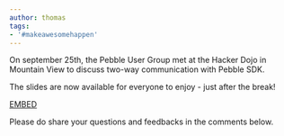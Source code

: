 ```yaml
---
author: thomas
tags:
- '#makeawesomehappen'
---
```


On september 25th, the Pebble User Group met at the Hacker Dojo in Mountain View to discuss two-way communication with Pebble SDK.

The slides are now available for everyone to enjoy - just after the break!



[EMBED](http://www.slideshare.net/slideshow/embed_code/26625888)

Please do share your questions and feedbacks in the comments below.
